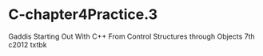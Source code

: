 # C-chapter4Practice.3
Gaddis Starting Out With C++ From Control Structures through Objects 7th c2012 txtbk
